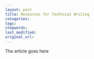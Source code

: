 ```yaml
---
layout: post
title: Resources for Technical Writing
categories:
tags:
stopwords:
last_modified:
original_url: 
---
```


The article goes here

